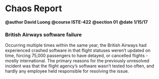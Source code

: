 Chaos Report 
==============
**@author David Luong**
**@course ISTE-422**
**@section 01**
**@date 1/15/17**

### British Airways software failure

Occurring multiple times within the same year, the British Airways had experienced crashed software in that flight statuses weren’t updated on time, forcing 75,000 passengers to have delayed, or cancelled flights - mostly international. The primary reasons for the previously unresolved incident was that the flight agency’s software wasn’t tested too often, and hardly any employee held responsible for resolving the issue.


